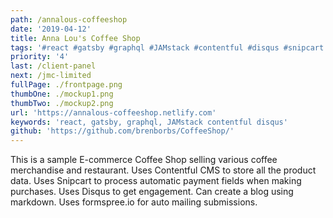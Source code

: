 ```yaml
---
path: /annalous-coffeeshop
date: '2019-04-12'
title: Anna Lou's Coffee Shop
tags: '#react #gatsby #graphql #JAMstack #contentful #disqus #snipcart'
priority: '4'
last: /client-panel
next: /jmc-limited
fullPage: ./frontpage.png
thumbOne: ./mockup1.png
thumbTwo: ./mockup2.png
url: 'https://annalous-coffeeshop.netlify.com'
keywords: 'react, gatsby, graphql, JAMstack contentful disqus'
github: 'https://github.com/brenborbs/CoffeeShop/'
---
```


This is a sample E-commerce Coffee Shop selling various coffee merchandise and restaurant. Uses Contentful CMS to store all the product data. Uses Snipcart to process automatic payment fields when making purchases. Uses Disqus to get engagement. Can create a blog using markdown. Uses formspree.io for auto mailing submissions.
